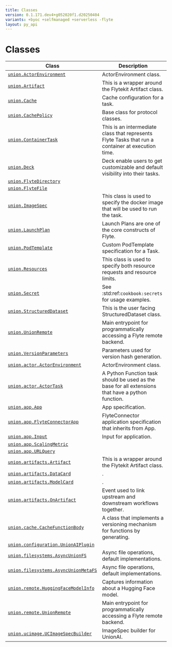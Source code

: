```yaml
---
title: Classes
version: 0.1.171.dev4+g052020f1.d20250404
variants: +byoc +selfmanaged +serverless -flyte
layout: py_api
---
```


# Classes

| Class | Description |
|-|-|
| [`union.ActorEnvironment`](../packages/union#unionactorenvironment) |ActorEnvironment class. |
| [`union.Artifact`](../packages/union#unionartifact) |This is a wrapper around the Flytekit Artifact class. |
| [`union.Cache`](../packages/union#unioncache) |Cache configuration for a task. |
| [`union.CachePolicy`](../packages/union#unioncachepolicy) |Base class for protocol classes. |
| [`union.ContainerTask`](../packages/union#unioncontainertask) |This is an intermediate class that represents Flyte Tasks that run a container at execution time. |
| [`union.Deck`](../packages/union#uniondeck) |Deck enable users to get customizable and default visibility into their tasks. |
| [`union.FlyteDirectory`](../packages/union#unionflytedirectory) | |
| [`union.FlyteFile`](../packages/union#unionflytefile) | |
| [`union.ImageSpec`](../packages/union#unionimagespec) |This class is used to specify the docker image that will be used to run the task. |
| [`union.LaunchPlan`](../packages/union#unionlaunchplan) |Launch Plans are one of the core constructs of Flyte. |
| [`union.PodTemplate`](../packages/union#unionpodtemplate) |Custom PodTemplate specification for a Task. |
| [`union.Resources`](../packages/union#unionresources) |This class is used to specify both resource requests and resource limits. |
| [`union.Secret`](../packages/union#unionsecret) |See :std:ref:`cookbook:secrets` for usage examples. |
| [`union.StructuredDataset`](../packages/union#unionstructureddataset) |This is the user facing StructuredDataset class. |
| [`union.UnionRemote`](../packages/union#unionunionremote) |Main entrypoint for programmatically accessing a Flyte remote backend. |
| [`union.VersionParameters`](../packages/union#unionversionparameters) |Parameters used for version hash generation. |
| [`union.actor.ActorEnvironment`](../packages/union.actor#unionactoractorenvironment) |ActorEnvironment class. |
| [`union.actor.ActorTask`](../packages/union.actor#unionactoractortask) |A Python Function task should be used as the base for all extensions that have a python function. |
| [`union.app.App`](../packages/union.app#unionappapp) |App specification. |
| [`union.app.FlyteConnectorApp`](../packages/union.app#unionappflyteconnectorapp) |FlyteConnector application specification that inherits from App. |
| [`union.app.Input`](../packages/union.app#unionappinput) |Input for application. |
| [`union.app.ScalingMetric`](../packages/union.app#unionappscalingmetric) | |
| [`union.app.URLQuery`](../packages/union.app#unionappurlquery) | |
| [`union.artifacts.Artifact`](../packages/union.artifacts#unionartifactsartifact) |This is a wrapper around the Flytekit Artifact class. |
| [`union.artifacts.DataCard`](../packages/union.artifacts#unionartifactsdatacard) |. |
| [`union.artifacts.ModelCard`](../packages/union.artifacts#unionartifactsmodelcard) |. |
| [`union.artifacts.OnArtifact`](../packages/union.artifacts#unionartifactsonartifact) |Event used to link upstream and downstream workflows together. |
| [`union.cache.CacheFunctionBody`](../packages/union.cache#unioncachecachefunctionbody) |A class that implements a versioning mechanism for functions by generating. |
| [`union.configuration.UnionAIPlugin`](../packages/union.configuration#unionconfigurationunionaiplugin) | |
| [`union.filesystems.AsyncUnionFS`](../packages/union.filesystems#unionfilesystemsasyncunionfs) |Async file operations, default implementations. |
| [`union.filesystems.AsyncUnionMetaFS`](../packages/union.filesystems#unionfilesystemsasyncunionmetafs) |Async file operations, default implementations. |
| [`union.remote.HuggingFaceModelInfo`](../packages/union.remote#unionremotehuggingfacemodelinfo) |Captures information about a Hugging Face model. |
| [`union.remote.UnionRemote`](../packages/union.remote#unionremoteunionremote) |Main entrypoint for programmatically accessing a Flyte remote backend. |
| [`union.ucimage.UCImageSpecBuilder`](../packages/union.ucimage#unionucimageucimagespecbuilder) |ImageSpec builder for UnionAI. |
